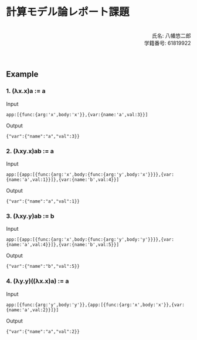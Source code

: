 # 計算モデル論レポート課題

<br>
<div style="text-align: right;">氏名: 八幡悠二郎</div>
<div style="text-align: right;">学籍番号: 61819922</div>
<br>
<br>

## Example

### 1. (λx.x)a := a

Input

```
app:[{func:{arg:'x',body:'x'}},{var:{name:'a',val:3}}]
```

Output

```
{"var":{"name":"a","val":3}}
```

### 2. (λxy.x)ab := a

Input

```
app:[{app:[{func:{arg:'x',body:{func:{arg:'y',body:'x'}}}},{var:{name:'a',val:1}}]},{var:{name:'b',val:4}}]
```

Output

```
{"var":{"name":"a","val":1}}
```

### 3. (λxy.y)ab := b

Input

```
app:[{app:[{func:{arg:'x',body:{func:{arg:'y',body:'y'}}}},{var:{name:'a',val:4}}]},{var:{name:'b',val:5}}]
```

Output

```
{"var":{"name":"b","val":5}}
```

### 4. (λy.y)((λx.x)a) := a

Input

```
app:[{func:{arg:'y',body:'y'}},{app:[{func:{arg:'x',body:'x'}},{var:{name:'a',val:2}}]}]
```

Output

```
{"var":{"name":"a","val":2}}
```
